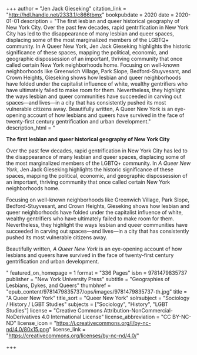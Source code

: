 +++
author = "Jen Jack Gieseking"
citation_link = "http://hdl.handle.net/2333.1/c866tbmx"
bookpubdate = 2020
date = 2020-01-01
description = "The first lesbian and queer historical geography of New York City. Over the past few decades, rapid gentrification in New York City has led to the disappearance of many lesbian and queer spaces, displacing some of the most marginalized members of the LGBTQ+ community. In A Queer New York, Jen Jack Gieseking highlights the historic significance of these spaces, mapping the political, economic, and geographic dispossession of an important, thriving community that once called certain New York neighborhoods home. Focusing on well-known neighborhoods like Greenwich Village, Park Slope, Bedford-Stuyvesant, and Crown Heights, Gieseking shows how lesbian and queer neighborhoods have folded under the capitalist influence of white, wealthy gentrifiers who have ultimately failed to make room for them. Nevertheless, they highlight the ways lesbian and queer communities have succeeded in carving out spaces—and lives—in a city that has consistently pushed its most vulnerable citizens away. Beautifully written, A Queer New York is an eye-opening account of how lesbians and queers have survived in the face of twenty-first century gentrification and urban development."
description_html = "<p><b>The first lesbian and queer historical geography of New York City</b></p><p>Over the past few decades, rapid gentrification in New York City has led to the disappearance of many lesbian and queer spaces, displacing some of the most marginalized members of the LGBTQ+ community. In <i>A Queer New York</i>, Jen Jack Gieseking highlights the historic significance of these spaces, mapping the political, economic, and geographic dispossession of an important, thriving community that once called certain New York neighborhoods home.</p><p>Focusing on well-known neighborhoods like Greenwich Village, Park Slope, Bedford-Stuyvesant, and Crown Heights, Gieseking shows how lesbian and queer neighborhoods have folded under the capitalist influence of white, wealthy gentrifiers who have ultimately failed to make room for them. Nevertheless, they highlight the ways lesbian and queer communities have succeeded in carving out spaces—and lives—in a city that has consistently pushed its most vulnerable citizens away.</p><p>Beautifully written, <i>A Queer New York</i> is an eye-opening account of how lesbians and queers have survived in the face of twenty-first century gentrification and urban development.</p>"
featured_on_homepage = 1
format = "336 Pages"
isbn = 9781479835737
publisher = "New York University Press"
subtitle = "Geographies of Lesbians, Dykes, and Queers"
thumbhref = "epub_content/9781479835737/ops/images/9781479835737-th.jpg"
title = "A Queer New York"
title_sort = "Queer New York"
solrsubject = "Sociology / History / LGBT Studies"
subjects = ["Sociology", "History", "LGBT Studies"]
license = "Creative Commons Attribution-NonCommercial-NoDerivatives 4.0 International License"
license_abbreviation = "CC BY-NC-ND"
license_icon = "https://i.creativecommons.org/l/by-nc-nd/4.0/80x15.png"
license_link = "https://creativecommons.org/licenses/by-nc-nd/4.0/"

+++

